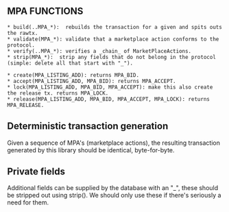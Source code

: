  ## MPA FUNCTIONS
    * build(..MPA_*):  rebuilds the transaction for a given and spits outs the rawtx.
    * validate(MPA_*): validate that a marketplace action conforms to the protocol.
    * verify(..MPA_*): verifies a _chain_ of MarketPlaceActions.
    * strip(MPA_*):  strip any fields that do not belong in the protocol (simple: delete all that start with "_").

    * create(MPA_LISTING_ADD): returns MPA_BID.
    * accept(MPA_LISTING_ADD, MPA_BID): returns MPA_ACCEPT.
    * lock(MPA_LISTING_ADD, MPA_BID, MPA_ACCEPT): make this also create the release tx. returns MPA_LOCK.
    * release(MPA_LISTING_ADD, MPA_BID, MPA_ACCEPT, MPA_LOCK): returns MPA_RELEASE.

## Deterministic transaction generation

Given a sequence of MPA's (marketplace actions), the resulting transaction generated by this library should be identical, byte-for-byte.

## Private fields
Additional fields can be supplied by the database with an "_", these should be stripped out using strip().
We should only use these if there's seriously a need for them.